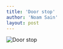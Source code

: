 ```yaml
---
title: 'Door stop'
author: 'Noam Sain'
layout: post
---
```


![Door stop](https://2.bp.blogspot.com/_8aN4krk1nsk/TJn9OeqFeFI/AAAAAAAAAfk/t0I1stj0cyk/s1600/photo.JPG "Door stop")

